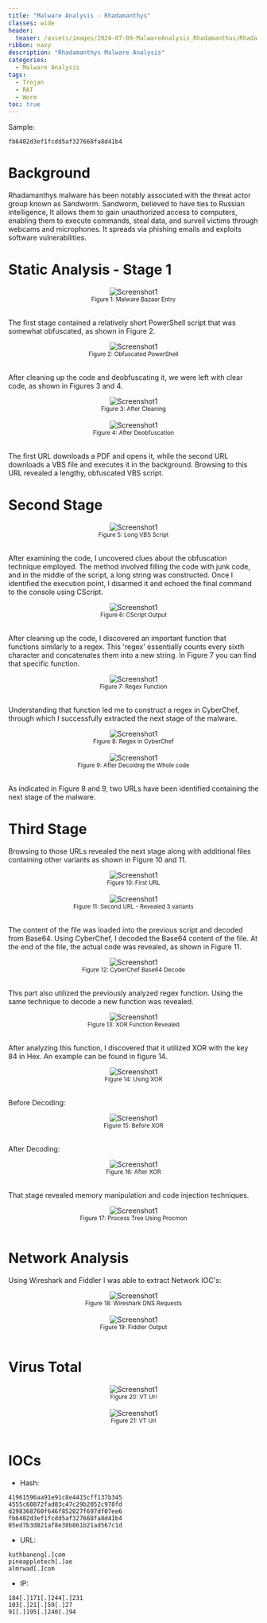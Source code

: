 ```yaml
---
title: "Malware Analysis - Rhadamanthys"
classes: wide
header:
  teaser: /assets/images/2024-07-09-MalwareAnalysis_Rhadamanthus/Rhada.png
ribbon: navy
description: "Rhadamanthys Malware Analysis"
categories:
  - Malware Analysis
tags:
  - Trojan
  - RAT
  - Worm
toc: true
---
```

Sample:
```
fb6402d3ef1fcdd5af327668fa8d41b4
```

# Background
Rhadamanthys malware has been notably associated with the threat actor group known as Sandworm.
Sandworm, believed to have ties to Russian intelligence, It allows them to gain unauthorized access to computers, enabling them to execute commands, steal data, and surveil victims through webcams and microphones.
It spreads via phishing emails and exploits software vulnerabilities.

# Static Analysis - Stage 1
<div style="text-align: center;">
    <img src="/assets/images/2024-07-09-MalwareAnalysis_Rhadamanthus/malware bazaar.PNG" alt="Screenshot1" />
    <br>
    <sub>Figure 1: Malware Bazaar Entry</sub>
</div>
<br>

The first stage contained a relatively short PowerShell script that was somewhat obfuscated, as shown in Figure 2.

<div style="text-align: center;">
    <img src="/assets/images/2024-07-09-MalwareAnalysis_Rhadamanthus/obf ps.PNG" alt="Screenshot1" />
    <br>
    <sub>Figure 2: Obfuscated PowerShell</sub>
</div>
<br>

After cleaning up the code and deobfuscating it, we were left with clear code, as shown in Figures 3 and 4.

<div style="text-align: center;">
    <img src="/assets/images/2024-07-09-MalwareAnalysis_Rhadamanthus/after cleaning.PNG" alt="Screenshot1" />
    <br>
    <sub>Figure 3: After Cleaning</sub>
</div>
<br>

<div style="text-align: center;">
    <img src="/assets/images/2024-07-09-MalwareAnalysis_Rhadamanthus/using the replaces found 2 urls.PNG" alt="Screenshot1" />
    <br>
    <sub>Figure 4: After Deobfuscation</sub>
</div>
<br>

The first URL downloads a PDF and opens it, while the second URL downloads a VBS file and executes it in the background.
Browsing to this URL revealed a lengthy, obfuscated VBS script.

# Second Stage

<div style="text-align: center;">
    <img src="/assets/images/2024-07-09-MalwareAnalysis_Rhadamanthus/browsing the site reveals long vbs.PNG" alt="Screenshot1" />
    <br>
    <sub>Figure 5: Long VBS Script</sub>
</div>
<br>

After examining the code, I uncovered clues about the obfuscation technique employed.
The method involved filling the code with junk code, and in the middle of the script, a long string was constructed.
Once I identified the execution point, I disarmed it and echoed the final command to the console using CScript.

<div style="text-align: center;">
    <img src="/assets/images/2024-07-09-MalwareAnalysis_Rhadamanthus/modify, output using cscript.PNG" alt="Screenshot1" />
    <br>
    <sub>Figure 6: CScript Output</sub>
</div>
<br>

After cleaning up the code, I discovered an important function that functions similarly to a regex.
This 'regex' essentially counts every sixth character and concatenates them into a new string.
In Figure 7 you can find that specific function.

<div style="text-align: center;">
    <img src="/assets/images/2024-07-09-MalwareAnalysis_Rhadamanthus/cleaning the code reveals main function regex looklike2.PNG" alt="Screenshot1" />
    <br>
    <sub>Figure 7: Regex Function</sub>
</div>
<br>

Understanding that function led me to construct a regex in CyberChef, through which I successfully extracted the next stage of the malware.

<div style="text-align: center;">
    <img src="/assets/images/2024-07-09-MalwareAnalysis_Rhadamanthus/building regex in cyberchef, 2 urls.PNG" alt="Screenshot1" />
    <br>
    <sub>Figure 8: Regex in CyberChef</sub>
</div>
<br>

<div style="text-align: center;">
    <img src="/assets/images/2024-07-09-MalwareAnalysis_Rhadamanthus/cleaning the code reveals main function regex looklike3.PNG" alt="Screenshot1" />
    <br>
    <sub>Figure 9: After Decoidng the Whole code</sub>
</div>
<br>

As indicated in Figure 8 and 9, two URLs have been identified containing the next stage of the malware.

# Third Stage

Browsing to those URLs revealed the next stage along with additional files containing other variants as shown in Figure 10 and 11.


<div style="text-align: center;">
    <img src="/assets/images/2024-07-09-MalwareAnalysis_Rhadamanthus/1st url long obf.PNG" alt="Screenshot1" />
    <br>
    <sub>Figure 10: First URL</sub>
</div>
<br>

<div style="text-align: center;">
    <img src="/assets/images/2024-07-09-MalwareAnalysis_Rhadamanthus/2nd url - 3 hosted files.PNG" alt="Screenshot1" />
    <br>
    <sub>Figure 11: Second URL - Revealed 3 variants</sub>
</div>
<br>

The content of the file was loaded into the previous script and decoded from Base64.
Using CyberChef, I decoded the Base64 content of the file. At the end of the file, the actual code was revealed, as shown in Figure 11.

<div style="text-align: center;">
    <img src="/assets/images/2024-07-09-MalwareAnalysis_Rhadamanthus/hhk from base64.PNG" alt="Screenshot1" />
    <br>
    <sub>Figure 12: CyberChef Base64 Decode</sub>
</div>
<br>

This part also utilized the previously analyzed regex function.
Using the same technique to decode a new function was revealed.

<div style="text-align: center;">
    <img src="/assets/images/2024-07-09-MalwareAnalysis_Rhadamanthus/finding xor function.PNG" alt="Screenshot1" />
    <br>
    <sub>Figure 13: XOR Function Revealed</sub>
</div>
<br>

After analyzing this function, I discovered that it utilized XOR with the key 84 in Hex.
An example can be found in figure 14.

<div style="text-align: center;">
    <img src="/assets/images/2024-07-09-MalwareAnalysis_Rhadamanthus/using cyberchef to xor.PNG" alt="Screenshot1" />
    <br>
    <sub>Figure 14: Using XOR</sub>
</div>
<br>

Before Decoding:

<div style="text-align: center;">
    <img src="/assets/images/2024-07-09-MalwareAnalysis_Rhadamanthus/before xor.PNG" alt="Screenshot1" />
    <br>
    <sub>Figure 15: Before XOR</sub>
</div>
<br>

After Decoding:

<div style="text-align: center;">
    <img src="/assets/images/2024-07-09-MalwareAnalysis_Rhadamanthus/after xor.PNG" alt="Screenshot1" />
    <br>
    <sub>Figure 16: After XOR</sub>
</div>
<br>

That stage revealed memory manipulation and code injection techniques.

<div style="text-align: center;">
    <img src="/assets/images/2024-07-09-MalwareAnalysis_Rhadamanthus/proc_tree.PNG" alt="Screenshot1" />
    <br>
    <sub>Figure 17: Process Tree Using Procmon</sub>
</div>
<br>


# Network Analysis

Using Wireshark and Fiddler I was able to extract Network IOC's:

<div style="text-align: center;">
    <img src="/assets/images/2024-07-09-MalwareAnalysis_Rhadamanthus/dns requests.PNG" alt="Screenshot1" />
    <br>
    <sub>Figure 18: Wireshark DNS Requests</sub>
</div>
<br>

<div style="text-align: center;">
    <img src="/assets/images/2024-07-09-MalwareAnalysis_Rhadamanthus/fiddler.PNG" alt="Screenshot1" />
    <br>
    <sub>Figure 19: Fiddler Output</sub>
</div>
<br>

# Virus Total

<div style="text-align: center;">
    <img src="/assets/images/2024-07-09-MalwareAnalysis_Rhadamanthus/VT URL.PNG" alt="Screenshot1" />
    <br>
    <sub>Figure 20: VT Url</sub>
</div>
<br>


<div style="text-align: center;">
    <img src="/assets/images/2024-07-09-MalwareAnalysis_Rhadamanthus/VT URL2.PNG" alt="Screenshot1" />
    <br>
    <sub>Figure 21: VT Url</sub>
</div>
<br>

# IOCs

- Hash:
```
41961596aa91e91c8e4415cff137b345
4555c60872fad83c47c29b2052c978fd
d298368760f646f852027f697df07ee6
fb6402d3ef1fcdd5af327668fa8d41b4
05ed7b3d821af8e38b861b21ad567c1d
```
- URL:
```
kuthbaneng[.]com
pineappletech[.]ae
almrwad[.]com
```
- IP:
```
184[.]171[.]244[.]231
103[.]21[.]59[.]27
91[.]195[.]240[.]94
```



